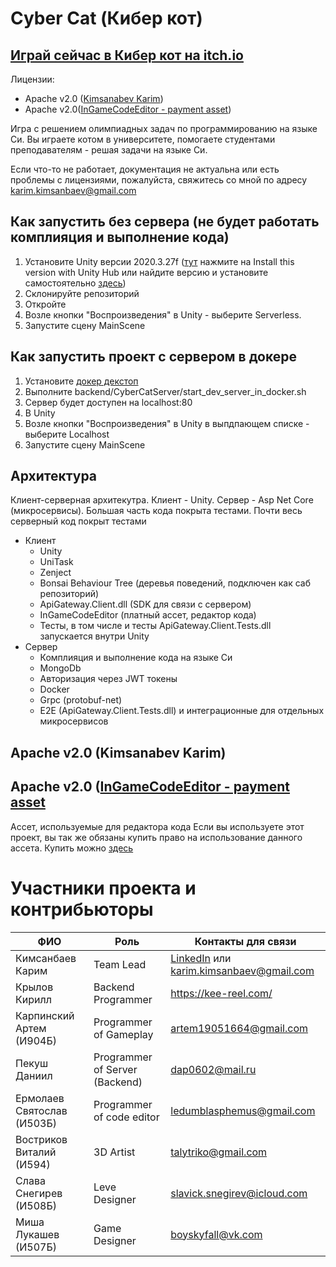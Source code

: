 # Cyber Cat (Кибер кот)
## [Играй сейчас в Кибер кот на itch.io](https://karim3d.itch.io/cyber-cat-programming-game)
Лицензии:
  - Apache v2.0 ([Kimsanabev Karim](https://www.linkedin.com/in/karim-kimsanbaev-013851203/))
  - Apache v2.0([InGameCodeEditor - payment asset](https://assetstore.unity.com/packages/tools/gui/ingame-code-editor-144254))

Игра с решением олимпиадных задач по программированию на языке Си. Вы играете котом в университете, помогаете студентами  преподавателям - решая задачи на языке Си.

Если что-то не работает, документация не актуальна или есть проблемы с лицензиями, пожалуйста, свяжитесь со мной по адресу karim.kimsanbaev@gmail.com

## Как запустить без сервера (не будет работать комплияция и выполнение кода)
1. Установите Unity версии 2020.3.27f ([тут](https://unity3d.com/ru/unity/whats-new/2020.3.27) нажмите на Install this version with Unity Hub или найдите версию и установите самостоятельно [здесь](https://unity3d.com/ru/get-unity/download/archive))
2. Склонируйте репозиторий
3. Откройте
4. Возле кнопки "Воспроизведения" в Unity - выберите Serverless.
5. Запустите сцену MainScene

## Как запустить проект с сервером в докере
1. Установите [докер декстоп](https://www.docker.com/products/docker-desktop/)
2. Выполните backend/CyberCatServer/start_dev_server_in_docker.sh
3. Сервер будет доступен на localhost:80
4. В Unity
5. Возле кнопки "Воспроизведения" в Unity в выпдпающем списке - выберите Localhost
6. Запустите сцену MainScene

## Архитектура
Клиент-серверная архитекутра. Клиент - Unity. Сервер - Asp Net Core (микросервисы). Большая часть кода покрыта тестами. Почти весь серверный код покрыт тестами
- Клиент
    - Unity
    - UniTask
    - Zenject
    - Bonsai Behaviour Tree (деревья поведений, подключен как саб репозиторий)
    - ApiGateway.Client.dll (SDK для связи с сервером)
    - InGameCodeEditor (платный ассет, редактор кода)
    - Тесты, в том числе и тесты ApiGateway.Client.Tests.dll запускается внутри Unity
- Сервер
    - Комплияция и выполнение кода на языке Си
    - MongoDb
    - Авторизация через JWT токены
    - Docker
    - Grpc (protobuf-net)
    - E2E (ApiGateway.Client.Tests.dll) и интеграционные для отдельных микросервисов

## Apache v2.0 (Kimsanabev Karim)
## Apache v2.0 ([InGameCodeEditor - payment asset](https://forum.unity.com/threads/released-ingame-code-editor.663256/)
Ассет, используемые для редактора кода
Если вы используете этот проект, вы так же обязаны купить право на использование данного ассета. Купить можно [здесь](https://assetstore.unity.com/packages/tools/gui/ingame-code-editor-144254)

# Участники проекта и контрибьюторы

| ФИО                        | Роль | Контакты для связи                                                                                 |
|----------------------------| ----------------------------- |----------------------------------------------------------------------------------------------------|
| Кимсанбаев Карим           | Team Lead | [LinkedIn](https://www.linkedin.com/in/karim-kimsanbaev-013851203/) или karim.kimsanbaev@gmail.com |
| Крылов Кирилл              | Backend Programmer | https://kee-reel.com/                                                                              |
| Карпинский Артем (И904Б)   | Programmer of Gameplay | artem19051664@gmail.com                                                                            |
| Пекуш Даниил               | Programmer of Server (Backend) | dap0602@mail.ru                                                                                    |
| Ермолаев Святослав (И503Б) | Programmer of code editor | ledumblasphemus@gmail.com                                                                          |
| Востриков Виталий (И594)   | 3D Artist | talytriko@gmail.com                                                                                |
| Слава Снегирев (И508Б)     | Leve Designer | slavick.snegirev@icloud.com                                                                        |
| Миша Лукашев (И507Б)       | Game Designer | boyskyfall@vk.com                                                                              |
